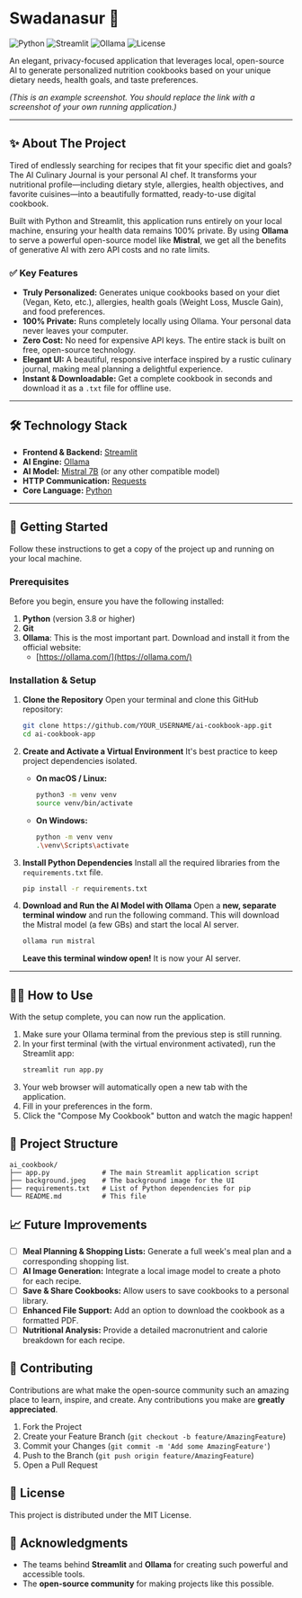 # Swadanasur 📖

![Python](https://img.shields.io/badge/Python-3.8%2B-blue.svg)
![Streamlit](https://img.shields.io/badge/Streamlit-1.30%2B-ff69b4.svg)
![Ollama](https://img.shields.io/badge/Ollama-Local%20AI-lightgrey.svg)
![License](https://img.shields.io/badge/License-MIT-green.svg)

An elegant, privacy-focused application that leverages local, open-source AI to generate personalized nutrition cookbooks based on your unique dietary needs, health goals, and taste preferences.

 
*(This is an example screenshot. You should replace the link with a screenshot of your own running application.)*

---

## ✨ About The Project

Tired of endlessly searching for recipes that fit your specific diet and goals? The AI Culinary Journal is your personal AI chef. It transforms your nutritional profile—including dietary style, allergies, health objectives, and favorite cuisines—into a beautifully formatted, ready-to-use digital cookbook.

Built with Python and Streamlit, this application runs entirely on your local machine, ensuring your health data remains 100% private. By using **Ollama** to serve a powerful open-source model like **Mistral**, we get all the benefits of generative AI with zero API costs and no rate limits.

### ✅ Key Features

-   **Truly Personalized:** Generates unique cookbooks based on your diet (Vegan, Keto, etc.), allergies, health goals (Weight Loss, Muscle Gain), and food preferences.
-   **100% Private:** Runs completely locally using Ollama. Your personal data never leaves your computer.
-   **Zero Cost:** No need for expensive API keys. The entire stack is built on free, open-source technology.
-   **Elegant UI:** A beautiful, responsive interface inspired by a rustic culinary journal, making meal planning a delightful experience.
-   **Instant & Downloadable:** Get a complete cookbook in seconds and download it as a `.txt` file for offline use.

---

## 🛠️ Technology Stack

-   **Frontend & Backend:** [Streamlit](https://streamlit.io/)
-   **AI Engine:** [Ollama](https://ollama.com/)
-   **AI Model:** [Mistral 7B](https://mistral.ai/) (or any other compatible model)
-   **HTTP Communication:** [Requests](https://requests.readthedocs.io/)
-   **Core Language:** [Python](https://www.python.org/)

---

## 🚀 Getting Started

Follow these instructions to get a copy of the project up and running on your local machine.

### Prerequisites

Before you begin, ensure you have the following installed:

1.  **Python** (version 3.8 or higher)
2.  **Git**
3.  **Ollama**: This is the most important part. Download and install it from the official website:
    -   [https://ollama.com/](https://ollama.com/)

### Installation & Setup

1.  **Clone the Repository**
    Open your terminal and clone this GitHub repository:
    ```bash
    git clone https://github.com/YOUR_USERNAME/ai-cookbook-app.git
    cd ai-cookbook-app
    ```

2.  **Create and Activate a Virtual Environment**
    It's best practice to keep project dependencies isolated.
    -   **On macOS / Linux:**
        ```bash
        python3 -m venv venv
        source venv/bin/activate
        ```
    -   **On Windows:**
        ```bash
        python -m venv venv
        .\venv\Scripts\activate
        ```

3.  **Install Python Dependencies**
    Install all the required libraries from the `requirements.txt` file.
    ```bash
    pip install -r requirements.txt
    ```

4.  **Download and Run the AI Model with Ollama**
    Open a **new, separate terminal window** and run the following command. This will download the Mistral model (a few GBs) and start the local AI server.
    ```bash
    ollama run mistral
    ```
    **Leave this terminal window open!** It is now your AI server.

---

## 🏃‍♀️ How to Use

With the setup complete, you can now run the application.

1.  Make sure your Ollama terminal from the previous step is still running.
2.  In your first terminal (with the virtual environment activated), run the Streamlit app:
    ```bash
    streamlit run app.py
    ```
3.  Your web browser will automatically open a new tab with the application.
4.  Fill in your preferences in the form.
5.  Click the "Compose My Cookbook" button and watch the magic happen!

## 📂 Project Structure

```
ai_cookbook/
├── app.py             # The main Streamlit application script
├── background.jpeg    # The background image for the UI
├── requirements.txt   # List of Python dependencies for pip
└── README.md          # This file
```

## 📈 Future Improvements

-   [ ] **Meal Planning & Shopping Lists:** Generate a full week's meal plan and a corresponding shopping list.
-   [ ] **AI Image Generation:** Integrate a local image model to create a photo for each recipe.
-   [ ] **Save & Share Cookbooks:** Allow users to save cookbooks to a personal library.
-   [ ] **Enhanced File Support:** Add an option to download the cookbook as a formatted PDF.
-   [ ] **Nutritional Analysis:** Provide a detailed macronutrient and calorie breakdown for each recipe.

## 🤝 Contributing

Contributions are what make the open-source community such an amazing place to learn, inspire, and create. Any contributions you make are **greatly appreciated**.

1.  Fork the Project
2.  Create your Feature Branch (`git checkout -b feature/AmazingFeature`)
3.  Commit your Changes (`git commit -m 'Add some AmazingFeature'`)
4.  Push to the Branch (`git push origin feature/AmazingFeature`)
5.  Open a Pull Request

## 📄 License

This project is distributed under the MIT License.

## 🙏 Acknowledgments

-   The teams behind **Streamlit** and **Ollama** for creating such powerful and accessible tools.
-   The **open-source community** for making projects like this possible.
